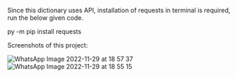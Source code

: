 Since this dictionary uses API, installation of requests in terminal is required, run the below given code.

py -m pip install requests

Screenshots of this project:

![WhatsApp Image 2022-11-29 at 18 57 37](https://user-images.githubusercontent.com/108649101/205054079-9f227d5c-4fed-44c5-85b7-729bc4490cbb.jpeg)
![WhatsApp Image 2022-11-29 at 18 55 15](https://user-images.githubusercontent.com/108649101/205054085-4a54ae40-948e-4d02-830c-c6fd547441b4.jpeg)

